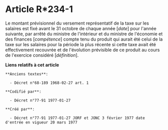 # Article R*234-1

Le montant prévisionnel du versement représentatif de la taxe sur les salaires est fixé avant le 31 octobre de chaque année
[*date*] pour l'année suivante, par arrêté du ministre de l'intérieur et du ministre de l'économie et des finances
[*compétence*] compte tenu du produit qui aurait été celui de la taxe sur les salaires pour la période la plus récente si
cette taxe avait été effectivement recouvrée et de l'évolution prévisible de ce produit au cours de l'exercice considéré
[*définition*].

**Liens relatifs à cet article**

	**Anciens textes**:

	  - Décret n°68-189 1968-02-27 art. 1

	**Codifié par**:

	  - Décret n°77-91 1977-01-27

	**Créé par**:

	  - Décret n°77-91 1977-01-27 JORF et JONC 3 février 1977 date d'entrée en vigueur 20 mars 1977
